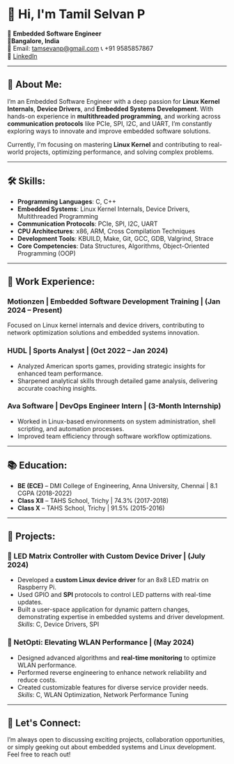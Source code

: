 # 👋 Hi, I'm Tamil Selvan P

🎯 **Embedded Software Engineer**  
📍**Bangalore, India**  
📧 Email: [tamsevanp@gmail.com](mailto:tamsevanp@gmail.com) 
📞 +91 9585857867  
🔗 [LinkedIn](https://www.linkedin.com/in/tamil-selvan)

---

## 🚀 About Me:
I’m an Embedded Software Engineer with a deep passion for **Linux Kernel Internals**, **Device Drivers**, and **Embedded Systems Development**. With hands-on experience in **multithreaded programming**, and working across **communication protocols** like PCIe, SPI, I2C, and UART, I’m constantly exploring ways to innovate and improve embedded software solutions.

Currently, I'm focusing on mastering **Linux Kernel** and contributing to real-world projects, optimizing performance, and solving complex problems.

---

## 🛠️ Skills:
- **Programming Languages**: C, C++
- **Embedded Systems**: Linux Kernel Internals, Device Drivers, Multithreaded Programming
- **Communication Protocols**: PCIe, SPI, I2C, UART
- **CPU Architectures**: x86, ARM, Cross Compilation Techniques
- **Development Tools**: KBUILD, Make, Git, GCC, GDB, Valgrind, Strace
- **Core Competencies**: Data Structures, Algorithms, Object-Oriented Programming (OOP)

---

## 🏢 Work Experience:

### Motionzen | Embedded Software Development Training | **(Jan 2024 – Present)**  
Focused on Linux kernel internals and device drivers, contributing to network optimization solutions and embedded systems innovation.

### HUDL | Sports Analyst | **(Oct 2022 – Jan 2024)**  
- Analyzed American sports games, providing strategic insights for enhanced team performance.
- Sharpened analytical skills through detailed game analysis, delivering accurate coaching insights.

### Ava Software | DevOps Engineer Intern | **(3-Month Internship)**  
- Worked in Linux-based environments on system administration, shell scripting, and automation processes.
- Improved team efficiency through software workflow optimizations.

---

## 📚 Education:

- **BE (ECE)** – DMI College of Engineering, Anna University, Chennai | 8.1 CGPA (2018-2022)  
- **Class XII** – TAHS School, Trichy | 74.3% (2017-2018)  
- **Class X** – TAHS School, Trichy | 91.5% (2015-2016)  

---

## 🔧 Projects:

### 🔌 LED Matrix Controller with Custom Device Driver | **(July 2024)**  
- Developed a **custom Linux device driver** for an 8x8 LED matrix on Raspberry Pi.
- Used GPIO and **SPI** protocols to control LED patterns with real-time updates.
- Built a user-space application for dynamic pattern changes, demonstrating expertise in embedded systems and driver development.  
*Skills*: C, Device Drivers, SPI

### 📡 NetOpti: Elevating WLAN Performance | **(May 2024)**  
- Designed advanced algorithms and **real-time monitoring** to optimize WLAN performance.
- Performed reverse engineering to enhance network reliability and reduce costs.
- Created customizable features for diverse service provider needs.  
*Skills*: C, WLAN Optimization, Network Performance Tuning

---

## 🤝 Let's Connect:
I’m always open to discussing exciting projects, collaboration opportunities, or simply geeking out about embedded systems and Linux development. Feel free to reach out!
